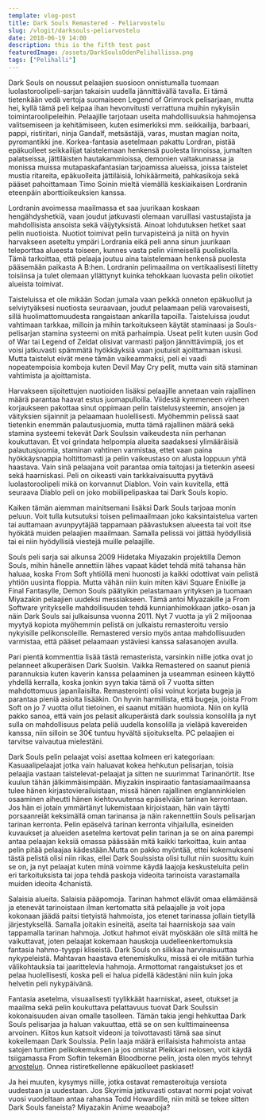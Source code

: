 ```yaml
---
template: vlog-post
title: Dark Souls Remastered - Peliarvostelu
slug: /vlogit/darksouls-peliarvostelu
date: 2018-06-19 14:00
description: this is the fifth test post
featuredImage: /assets/DarkSoulsOdenPelihallissa.png
tags: ["Pelihalli"]
---
```

Dark Souls on noussut pelaajien suosioon onnistumalla tuomaan luolastoroolipeli-sarjan takaisin uudella jännittävällä tavalla. Ei tämä tietenkään vedä vertoja suomaiseen Legend of Grimrock pelisarjaan, mutta hei, kyllä tämä peli kelpaa ihan hevonvitusti verrattuna muihin nykyisiin toimintaroolipeleihin.
Pelaajille tarjotaan useita mahdollisuuksia hahmojensa valitsemiseen ja kehitämiseen, kuten esimerkiksi mm. seikkailija, barbaari, pappi, ristiritari, ninja Gandalf, metsästäjä, varas, mustan magian noita, pyromantikki jne. Korkea-fantasia asetelmaan pakattu Lordran, pistää epäkuolleet seikkailijat taistelemaan henkensä puolesta linnoissa, jumalten palatseissa, jättiläisten hautakammioissa, demonien valtakunnassa ja monissa muissa mutapaskafantasian tarjoamissa alueissa, joissa taistelet mustia ritareita, epäkuolleita jättiläisiä, lohikäärmeitä, pahkasikoja sekä pääset pahoittamaan Timo Soinin mieltä viemällä keskiaikaisen Lordranin eteenpäin aborttioikeuksien kanssa.

Lordranin avoimessa maailmassa et saa juurikaan koskaan hengähdyshetkiä, vaan joudut jatkuvasti olemaan varuillasi vastustajista ja mahdollisista ansoista sekä väijytyksistä. Ainoat lohdutuksen hetket saat pelin nuotioista. Nuotiot toimivat pelin turvapisteinä ja niitä on hyvin harvakseen aseteltu ympäri Lordrania eikä peli anna sinun juurikaan teleporttaa alueesta toiseen, kunnes vasta pelin viimeisellä puoliskolla. Tämä tarkoittaa, että pelaaja joutuu aina taistelemaan henkensä puolesta pääsemään paikasta A B:hen. Lordranin pelimaailma on vertikaalisesti liitetty toisiinsa ja tulet olemaan yllättynyt kuinka tehokkaan luovasta pelin oikotiet alueista toimivat.

Taisteluissa et ole mikään Sodan jumala vaan pelkkä onneton epäkuollut ja selviytyäksesi nuotiosta seuraavaan, joudut pelaamaan peliä varovaisesti, sillä huolimattomuudesta rangaistaan ankarilla tapoilla. Taisteluissa joudut vahtimaan tarkkaa, milloin ja mihin tarkoitukseen käytät staminaasi ja Souls-pelisarjan stamina systeemi on mitä parhaimpia. Useat pelit kuten uusin God of War tai Legend of Zeldat olisivat varmasti paljon jännittävimpiä, jos et voisi jatkuvasti spämmätä hyökkäyksiä vaan joutuisit ajoittamaan iskusi. Mutta taistelut eivät mene tämän vaikeammaksi, peli ei vaadi nopeatempoisia komboja kuten Devil May Cry pelit, mutta vain sitä staminan vahtimista ja ajoittamista.

Harvakseen sijoitettujen nuotioiden lisäksi pelaajille annetaan vain rajallinen määrä parantaa haavat estus juomapulloilla. Viidestä kymmeneen virheen korjaukseen pakottaa sinut oppimaan pelin taistelusysteemin, ansojen ja väityksien sijainnit ja pelaamaan huolellisesti. Myöhemmin pelissä saat tietenkin enemmän palautusjuomia, mutta tämä rajallinen määrä sekä stamina systeemi tekevät Dark Soulssin vaikeudesta niin perhanan koukuttavan. 
Et voi grindata helpompia alueita saadaksesi ylimääräisiä palautusjuomia, staminan vahtinen varmistaa, ettet vaan paina hyökkäysnappia holtittomasti ja pelin vaikeustaso on alusta loppuun yhtä haastava. Vain sinä pelaajana voit parantaa omia taitojasi ja tietenkin aseesi sekä haarniskasi.
Peli on oikeasti vain tarkkaivaisuutta pyytävä luolastoroolipeli mikä on korvannut Diablon. Voin vain kuvitella, että seuraava Diablo peli on joko mobiilipelipaskaa tai Dark Souls kopio.  

Kaiken tämän aiemman mainitsemani lisäksi Dark Souls tarjoaa monin peluun. Voit tulla kutsutuksi toisen pelimaailmaan joko kaksintaistelua varten tai auttamaan avunpyytäjää tappamaan päävastuksen alueesta tai voit itse hyökätä muiden pelaajien maailmaan. Samalla pelissä voi jättää hyödyllisiä tai ei niin hyödyllisiä viestejä muille pelaajille.

Souls peli sarja sai alkunsa 2009 Hidetaka Miyazakin projektilla Demon Souls, mihin hänelle annettiin lähes vapaat kädet tehdä mitä tahansa hän haluaa, koska From Soft yhtiöllä meni huonosti ja kaikki odottivat vain pelistä yhtiön uusinta floppia. Mutta vähän niin kuin miten kävi Square Enixille ja Final Fantasylle, Demon Souls päätyikin pelastamaan yrityksen ja tuomaan Miyazakin pelaajien uudeksi messiakseen.
Tämä antoi Miyazakille ja From Software yritykselle mahdollisuuden tehdä kunnianhimokkaan jatko-osan ja näin Dark Souls sai julkaisunsa vuonna 2011. Nyt 7 vuotta ja yli 2 miljoonaa myytyä kopiota myöhemmin pelistä on julkaistu remasteroitu versio nykyisille pelikonsoleille. Remastered versio myös antaa mahdollisuuden varmistaa, että pääset pelaamaan ystäviesi kanssa salasanojen avulla. 

Pari pientä kommenttia lisää tästä remasterista, varsinkin niille jotka ovat jo pelanneet alkuperäisen Dark Suolsin.  Vaikka Remastered on saanut pieniä parannuksia kuten kaverin kanssa pelaaminen ja useamman esineen käyttö yhdellä kerralla, koska jonkin syyn takia tämä oli 7 vuotta sitten mahdottomuus japanilaisilta. Remasterointi olisi voinut korjata bugeja ja parantaa pieniä asioita lisääkin. On hyvin harmillista, että bugeja, joista From Soft on jo 7 vuotta ollut tietoinen, ei saanut mitään huomiota. Niin on kyllä pakko sanoa, että vain jos pelasit alkuperäistä dark soulssia konsolilla ja nyt sulla on mahdollisuus pelata peliä uudella konsolilla ja vieläpä kavereiden kanssa, niin silloin se 30€ tuntuu hyvältä sijoitukselta. PC pelaajien ei tarvitse vaivautua mielestäni. 

Dark Souls pelin pelaajat voisi asettaa kolmeen eri kategoriaan: Kasuaalipelaajat jotka vain haluavat kokea hehkutun pelisarjan, toisia pelaajia vastaan taistelevat-pelaajat ja sitten ne suurimmat Tarinanörtit. Itse kuulun tähän jälkimmäisimpään. Miyzakin inspiraatio fantasiamaailmaansa tulee hänen kirjastovierailuistaan, missä hänen rajallinen englanninkielen osaaminen aiheutti hänen kiehtovuutensa epäselvään tarinan kerrontaan. Jos hän ei jotain ymmärtänyt lukemistaan kirjoistaan, hän vain täytti porsaanreiät keksimällä oman tarinansa ja näin rakennettiin Souls pelisarjan tarinan kerronta.
Pelin epäselvä tarinan kerronta vihjailulla, esineiden kuvaukset ja alueiden asetelma kertovat pelin tarinan ja se on aina parempi antaa pelaajan keksiä omassa päässään mitä kaikki tarkoittaa, kuin antaa pelin pitää pelaajaa kädestään.Mutta on pakko myöntää, ettei kokemukseni tästä pelistä olisi niin rikas, ellei Dark Soulssista olisi tullut niin suosittu kuin se on, ja nyt pelaajat kuten minä voimme käydä laajoja keskusteluita pelin eri tarkoituksista tai jopa tehdä paskoja videoita tarinoista varastamalla muiden ideoita 4chanistä. 

Salaisia alueita. Salaisia pääpomoja. Tarinan hahmot elävät omaa elämäänsä ja etenevät tarinoistaan ilman kertomatta sitä pelaajalle ja voit jopa kokonaan jäädä paitsi tietyistä hahmoista, jos etenet tarinassa jollain tietyllä järjestyksellä. Samalla joitakin esineitä, aseita tai haarniskoja saa vain tappamalla tarinan hahmoja. Jotkut hahmot eivät myöskään ole siltä miltä he vaikuttavat, joten pelaajat kokemaan hauskoja uudelleenkertomuksia fantasia hahmo-tyyppi kliseistä.
Dark Souls on silkkaa harvinaisuuttaa nykypeleistä. Mahtavan haastava etenemiskulku, missä ei ole mitään turhia välikohtauksia tai jaarittelevia hahmoja. Armottomat rangaistukset jos et pelaa huolellisesti, koska peli ei halua pidellä kädestäni niin kuin joka helvetin peli nykypäivänä.

Fantasia asetelma, visuaalisesti tyylikkäät haarniskat, aseet, otukset ja maailma sekä pelin koukuttava pelattavuus tuovat Dark Soulssin kokonaisuuden aivan omalle tasolleen. Tämän takia jengi hehkuttaa Dark Souls pelisarjaa ja haluan vakuuttaa, että se on sen kulttimaineensa arvoinen. Kiitos kun katsoit videoni ja toivottavasti tämä saa sinut kokeilemaan Dark Soulssia. Pelin laaja määrä erillaisista hahmoista antaa satojen tuntien pelikokemuksen ja jos omistat Pleikkari nelosen, voit käydä tsiigamassa From Softin tekemän Bloodborne pelin, josta olen myös tehnyt [arvostelun](/vlogit/bloodborne-peliarvostelu).
Onnea ristiretkellenne epäkuolleet paskiaset!

Ja hei muuten, kysymys niille, jotka ostavat remasteroituja versiota uudestaan ja uudestaan. Jos Skyrimia jatkuvasti ostavat normi pojat voivat vuosi vuodeltaan antaa rahansa Todd Howardille, niin mitä se tekee sitten Dark Souls faneista? Miyazakin Anime weaaboja?
